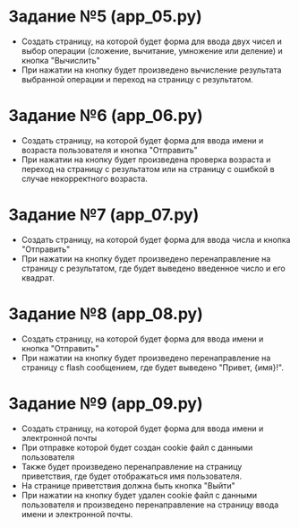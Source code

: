 # Задание №5 (app_05.py)
- Создать страницу, на которой будет форма для ввода двух чисел и выбор операции (сложение, вычитание, умножение или деление) и кнопка "Вычислить"
- При нажатии на кнопку будет произведено вычисление результата выбранной операции и переход на страницу с результатом.


# Задание №6 (app_06.py)
- Создать страницу, на которой будет форма для ввода имени и возраста пользователя и кнопка "Отправить"
- При нажатии на кнопку будет произведена проверка возраста и переход на страницу с результатом или на страницу с ошибкой в случае некорректного возраста.


# Задание №7 (app_07.py)
- Создать страницу, на которой будет форма для ввода числа и кнопка "Отправить"
- При нажатии на кнопку будет произведено перенаправление на страницу с результатом, где будет выведено введенное число и его квадрат.


# Задание №8 (app_08.py)
- Создать страницу, на которой будет форма для ввода имени и кнопка "Отправить"
- При нажатии на кнопку будет произведено перенаправление на страницу с flash сообщением, где будет выведено "Привет, {имя}!".

# Задание №9 (app_09.py)
- Создать страницу, на которой будет форма для ввода имени и электронной почты
- При отправке которой будет создан cookie файл с данными пользователя
- Также будет произведено перенаправление на страницу приветствия, где будет отображаться имя пользователя.
- На странице приветствия должна быть кнопка "Выйти" 
- При нажатии на кнопку будет удален cookie файл с данными пользователя и произведено перенаправление на страницу ввода имени и электронной почты.
